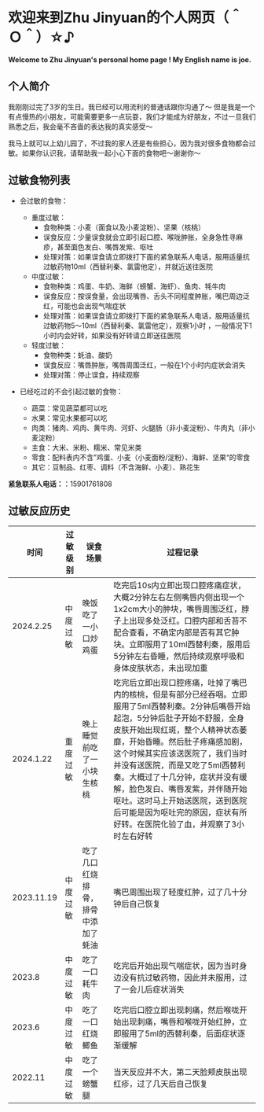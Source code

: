 # 欢迎来到Zhu Jinyuan的个人网页（＾Ｏ＾）☆♪
**Welcome to Zhu Jinyuan's personal home page ! My English name is joe.**
## 个人简介
我刚刚过完了3岁的生日。我已经可以用流利的普通话跟你沟通了～
但是我是一个有点慢热的小朋友，可能需要更多一点玩耍，我们才能成为好朋友，不过一旦我们熟悉之后，我会毫不吝啬的表达我的真实感受～

我马上就可以上幼儿园了，不过我的家人还是有些担心，因为我对很多食物都会过敏。如果你认识我，请帮助我一起小心下面的食物吧～谢谢你～
## 过敏食物列表
- 会过敏的食物：
  - 重度过敏：
    - 食物种类：小麦（面食以及小麦淀粉）、坚果（核桃）
    - 误食反应：少量误食就会立即引起口腔、喉咙肿胀，全身急性寻麻疹，甚至面色发白、嘴唇发紫、呕吐
    - 处理对策：如果误食请立即拨打下面的紧急联系人电话，服用适量抗过敏药物10ml（西替利秦、氯雷他定），并就近送往医院
  - 中度过敏：
    - 食物种类：鸡蛋、牛奶、海鲜（螃蟹、海虾）、鱼肉、牦牛肉
    - 误食反应：按误食量，会出现嘴唇、舌头不同程度肿胀，嘴巴周边泛红，可能也会出现气喘症状
    - 处理对策：如果误食请立即拨打下面的紧急联系人电话，服用适量抗过敏药物5～10ml（西替利秦、氯雷他定），观察1小时 ，一般情况下1小时内会好转，如果没有好转请立即送往医院
  - 轻度过敏：
    - 食物种类：蚝油、酸奶
    - 误食反应：嘴唇肿胀，嘴唇周围泛红，一般在1个小时内症状会消失
    - 处理对策：停止误食，持续观察


- 已经吃过的不会引起过敏的食物：
  - 蔬菜：常见蔬菜都可以吃
  - 水果：常见水果都可以吃
  - 肉类：猪肉、鸡肉、黄牛肉、河虾、火腿肠（非小麦淀粉）、牛肉丸（非小麦淀粉）
  - 主食：大米、米粉、糯米、常见米类
  - 零食：配料表内不含”鸡蛋、小麦（小麦面粉/淀粉）、海鲜、坚果“的零食
  - 其它：豆制品、红枣、调料（不含海鲜、小麦）、熟花生

**紧急联系人电话：**：15901761808


## 过敏反应历史
<table>
<thead>
<tr>
<th>时间</th>
<th>过敏级别</th>
<th>误食场景</th>
<th>过程记录</th>
</tr>
</thead>
<tbody>
<tr>
<td>2024.2.25</td>
<td>中度过敏</td>
<td>晚饭吃了一小口炒鸡蛋</td>
<td>吃完后10s内立即出现口腔疼痛症状，大概2分钟左右左侧嘴唇内侧出现一个1x2cm大小的肿块，嘴唇周围泛红，脖子上出现多处泛红。口腔内部和舌苔不配合查看，不确定内部是否有其它肿块。立即服用了10ml西替利秦，服用后5分钟左右昏睡，然后持续观察呼吸和身体皮肤状态，未出现加重</td>
</tr>
<tr>
<td>2024.1.22</td>
<td>重度过敏</td>
<td>晚上睡觉前吃了一小块生核桃</td>
<td>吃完后立即出现口腔疼痛，吐掉了嘴巴内的核桃，但是有部分已经吞咽。立即服用了5ml西替利秦。2分钟后嘴唇开始起泡，5分钟后肚子开始不舒服，全身皮肤开始出现红斑，整个人精神状态萎靡，开始昏睡。然后肚子疼痛感加剧，这个时候其实应该送医院了，我们当时并没有送医院，而是又吃了5ml西替利秦。大概过了十几分钟，症状并没有缓解，脸色发白、嘴唇发紫，并伴随开始呕吐。这时马上开始送医院，送到医院后可能是因为呕吐完的原因，症状有所好转。在医院化验了血，并观察了3小时左右好转</td>
</tr>
<tr>
<td>2023.11.19</td>
<td>中度过敏</td>
<td>吃了几口红烧排骨，排骨中添加了蚝油</td>
<td>嘴巴周围出现了轻度红肿，过了几十分钟后自己恢复</td>
</tr>
<tr>
<td>2023.8</td>
<td>中度过敏</td>
<td>吃了一口耗牛肉</td>
<td>吃完后开始出现气喘症状，因为当时身边没有抗过敏药物，因此并未服用，过了一会儿后症状消失</td>
</tr>
<tr>
<td>2023.6</td>
<td>中度过敏</td>
<td>吃了一口红烧鲫鱼</td>
<td>吃完后口腔立即出现刺痛，然后喉咙开始出现刺痛，嘴唇和喉咙开始红肿，立即服用了5ml的西替利秦，后面症状逐渐缓解</td>
</tr>
<tr>
<td>2022.11</td>
<td>中度过敏</td>
<td>吃了一个螃蟹腿</td>
<td>当天反应并不大，第二天脸颊皮肤出现红疹，过了几天后自己恢复</td>
</tr>
</tbody>
</table>
























